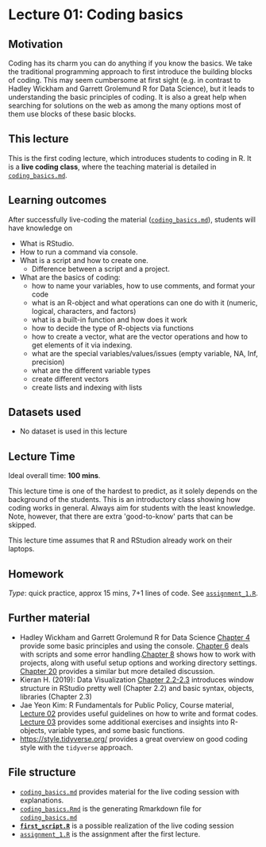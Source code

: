 # Lecture 01: Coding basics

## Motivation

Coding has its charm you can do anything if you know the basics. We take the traditional programming approach to first introduce the building blocks of coding. This may seem cumbersome at first sight (e.g. in contrast to Hadley Wickham and Garrett Grolemund R for Data Science), but it leads to understanding the basic principles of coding. It is also a great help when searching for solutions on the web as among the many options most of them use blocks of these basic blocks.

## This lecture

This is the first coding lecture, which introduces students to coding in R.
It is a **live coding class**, where the teaching material is detailed in [`coding_basics.md`](https://github.com/gabors-data-analysis/da-coding-rstats/blob/main/lecture01-coding-basics/coding_basics.md).


## Learning outcomes
After successfully live-coding the material ([`coding_basics.md`](https://github.com/gabors-data-analysis/da-coding-rstats/blob/main/lecture01-coding-basics/coding_basics.md)), students will have knowledge on

- What is RStudio.
- How to run a command via console.
- What is a script and how to create one.
   - Difference between a script and a project. 
- What are the basics of coding:
  - how to name your variables, how to use comments, and format your code
  - what is an R-object and what operations can one do with it (numeric, logical, characters, and factors)
  - what is a built-in function and how does it work
  - how to decide the type of R-objects via functions
  - how to create a vector, what are the vector operations and how to get elements of it via indexing.
  - what are the special variables/values/issues (empty variable, NA, Inf, precision)
  - what are the different variable types
  - create different vectors
  - create lists and indexing with lists

## Datasets used

- No dataset is used in this lecture

## Lecture Time

Ideal overall time: **100 mins**.

This lecture time is one of the hardest to predict, as it solely depends on the background of the students. This is an introductory class showing how coding works in general. Always aim for students with the least knowledge. Note, however, that there are extra 'good-to-know' parts that can be skipped.

This lecture time assumes that R and RStudion already work on their laptops.

## Homework

*Type*: quick practice, approx 15 mins, 7+1 lines of code. See [`assignment_1.R`](https://github.com/gabors-data-analysis/da-coding-rstats/blob/main/lecture01-coding-basics/assignment_1.R).

## Further material

  - Hadley Wickham and Garrett Grolemund R for Data Science [Chapter 4](https://r4ds.had.co.nz/workflow-basics.html) provide some basic principles and using the console. [Chapter 6](https://r4ds.had.co.nz/workflow-scripts.html) deals with scripts and some error handling.[Chapter 8](https://r4ds.had.co.nz/workflow-projects.html) shows how to work with projects, along with useful setup options and working directory settings. [Chapter 20](https://r4ds.had.co.nz/vectors.html) provides a similar but more detailed discussion.
  - Kieran H. (2019): Data Visualization [Chapter 2.2-2.3](https://socviz.co/gettingstarted.html#use-r-with-rstudio) introduces window structure in RStudio pretty well (Chapter 2.2) and basic syntax, objects, libraries (Chapter 2.3)
  - Jae Yeon Kim: R Fundamentals for Public Policy, Course material, [Lecture 02](https://github.com/KDIS-DSPPM/r-fundamentals/blob/main/lecture_notes/02_code_style.Rmd) provides useful guidelines on how to write and format codes. [Lecture 03](https://github.com/KDIS-DSPPM/r-fundamentals/blob/main/lecture_notes/03_1d_data.Rmd) provides some additional exercises and insights into R-objects, variable types, and some basic functions.
  - <https://style.tidyverse.org/> provides a great overview on good coding style with the `tidyverse` approach. 


## File structure
  
  - [`coding_basics.md`](https://github.com/gabors-data-analysis/da-coding-rstats/blob/main/lecture01-coding-basics/coding_basics.md) provides material for the live coding session with explanations.
  - [`coding_basics.Rmd`](https://github.com/gabors-data-analysis/da-coding-rstats/blob/main/lecture01-coding-basics/coding_basics.Rmd) is the generating Rmarkdown file for [`coding_basics.md`](https://github.com/gabors-data-analysis/da-coding-rstats/blob/main/lecture01-coding-basics/coding_basics.md)
  - [**`first_script.R`**](https://github.com/gabors-data-analysis/da-coding-rstats/blob/main/lecture01-coding-basics/first_script.R) is a possible realization of the live coding session
  - [`assignment_1.R`](https://github.com/gabors-data-analysis/da-coding-rstats/blob/main/lecture01-coding-basics/assignment_1.R) is the assignment after the first lecture.
